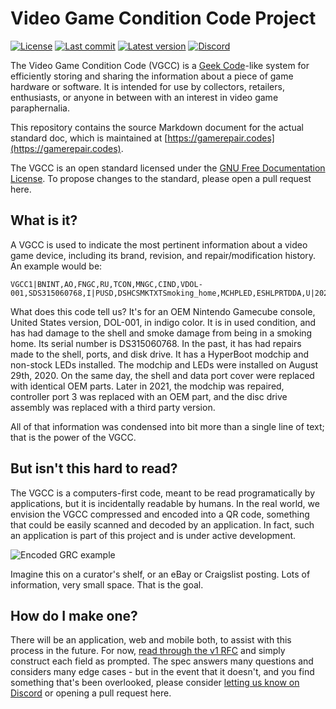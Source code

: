 # Video Game Condition Code Project

[![License](https://img.shields.io/badge/License-GFDLv1.3-blue)](https://www.gnu.org/licenses/fdl-1.3.en.html) [![Last commit](https://img.shields.io/github/last-commit/karunamon/grc)](https://github.com/Karunamon/grc/commits/master) [![Latest version](https://img.shields.io/badge/Last%20Version-DRAFT-red)](http://gamerepair.codes) [![Discord](https://img.shields.io/discord/709655247357739048?logo=discord)](https://discord.gg/XF6dK2S)

The Video Game Condition Code (VGCC) is a [Geek Code](https://github.com/telavivmakers/geek_code)-like system for efficiently storing and sharing the information about a piece of game hardware or software. It is intended for use by collectors, retailers, enthusiasts, or anyone in between with an interest in video game paraphernalia.

This repository contains the source Markdown document for the actual standard doc, which is maintained at [https://gamerepair.codes](https://gamerepair.codes).

The VGCC is an open standard licensed under the [GNU Free Documentation License](https://www.gnu.org/licenses/fdl-1.3.en.html). To propose changes to the standard, please open a pull request here.

## What is it?

A VGCC is used to indicate the most pertinent information about a video game device, including its brand, revision, and repair/modification history. An example would be:

```
VGCC1|BNINT,AO,FNGC,RU,TCON,MNGC,CIND,VDOL-001,SDS315060768,I|PUSD,DSHCSMKTXTSmoking_home,MCHPLED,ESHLPRTDDA,U|20200829MCHPHyperBoot,20200829MLEDCtrlr,20200829OSHLTop,20200829OSHLHsd_cover,20211224RCHPHyperBoot_wiring,20211224OPRTtrlport3,20211224TDDA|
```

What does this code tell us? It's for an OEM Nintendo Gamecube console, United States version, DOL-001, in indigo color. It is in used condition, and has had damage to the shell and smoke damage from being in a smoking home. Its serial number is DS315060768. In the past, it has had repairs made to the shell, ports, and disk drive. It has a HyperBoot modchip and non-stock LEDs installed. The modchip and LEDs were installed on August 29th, 2020. On the same day, the shell and data port cover were replaced with identical OEM parts. Later in 2021, the modchip was repaired, controller port 3 was replaced with an OEM part, and the disc drive assembly was replaced with a third party version.

All of that information was condensed into bit more than a single line of text; that is the power of the VGCC.

## But isn't this hard to read?

The VGCC is a computers-first code, meant to be read programatically by applications, but it is incidentally readable by humans. In the real world, we envision the VGCC compressed and encoded into a QR code, something that could be easily scanned and decoded by an application. In fact, such an application is part of this project and is under active development.

![Encoded GRC example](https://i.imgur.com/zC7B4mU.png)

Imagine this on a curator's shelf, or an eBay or Craigslist posting. Lots of information, very small space. That is the goal.

## How do I make one?

There will be an application, web and mobile both, to assist with this process in the future. For now, [read through the v1 RFC](http://gametrics.org) and simply construct each field as prompted. The spec answers many questions and considers many edge cases - but in the event that it doesn't, and you find something that's been overlooked, please consider [letting us know on Discord](https://discord.gg/XF6dK2S) or opening a pull request here.
